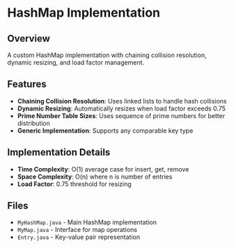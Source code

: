 # HashMap Implementation

## Overview
A custom HashMap implementation with chaining collision resolution, dynamic resizing, and load factor management.

## Features
- **Chaining Collision Resolution**: Uses linked lists to handle hash collisions
- **Dynamic Resizing**: Automatically resizes when load factor exceeds 0.75
- **Prime Number Table Sizes**: Uses sequence of prime numbers for better distribution
- **Generic Implementation**: Supports any comparable key type

## Implementation Details
- **Time Complexity**: O(1) average case for insert, get, remove
- **Space Complexity**: O(n) where n is number of entries
- **Load Factor**: 0.75 threshold for resizing

## Files
- `MyHashMap.java` - Main HashMap implementation
- `MyMap.java` - Interface for map operations
- `Entry.java` - Key-value pair representation
